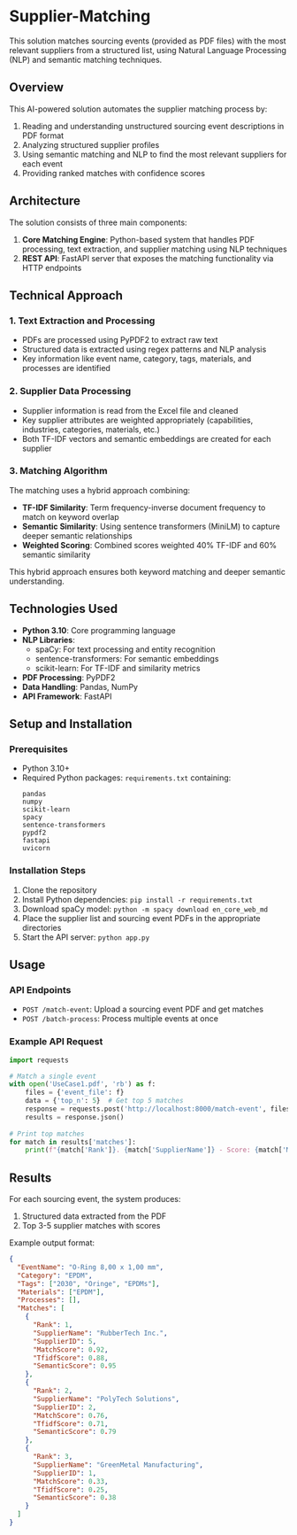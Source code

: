 # Supplier-Matching

This solution matches sourcing events (provided as PDF files) with the most relevant suppliers from a structured list, using Natural Language Processing (NLP) and semantic matching techniques.

## Overview

This AI-powered solution automates the supplier matching process by:

1. Reading and understanding unstructured sourcing event descriptions in PDF format
2. Analyzing structured supplier profiles 
3. Using semantic matching and NLP to find the most relevant suppliers for each event
4. Providing ranked matches with confidence scores

## Architecture

The solution consists of three main components:

1. **Core Matching Engine**: Python-based system that handles PDF processing, text extraction, and supplier matching using NLP techniques
2. **REST API**: FastAPI server that exposes the matching functionality via HTTP endpoints

## Technical Approach

### 1. Text Extraction and Processing

- PDFs are processed using PyPDF2 to extract raw text
- Structured data is extracted using regex patterns and NLP analysis
- Key information like event name, category, tags, materials, and processes are identified

### 2. Supplier Data Processing

- Supplier information is read from the Excel file and cleaned
- Key supplier attributes are weighted appropriately (capabilities, industries, categories, materials, etc.)
- Both TF-IDF vectors and semantic embeddings are created for each supplier

### 3. Matching Algorithm

The matching uses a hybrid approach combining:

- **TF-IDF Similarity**: Term frequency-inverse document frequency to match on keyword overlap
- **Semantic Similarity**: Using sentence transformers (MiniLM) to capture deeper semantic relationships
- **Weighted Scoring**: Combined scores weighted 40% TF-IDF and 60% semantic similarity

This hybrid approach ensures both keyword matching and deeper semantic understanding.


## Technologies Used

- **Python 3.10**: Core programming language
- **NLP Libraries**:
  - spaCy: For text processing and entity recognition
  - sentence-transformers: For semantic embeddings
  - scikit-learn: For TF-IDF and similarity metrics
- **PDF Processing**: PyPDF2
- **Data Handling**: Pandas, NumPy
- **API Framework**: FastAPI

## Setup and Installation

### Prerequisites

- Python 3.10+
- Required Python packages: `requirements.txt` containing:
  ```
  pandas
  numpy
  scikit-learn
  spacy
  sentence-transformers
  pypdf2
  fastapi
  uvicorn
  ```

### Installation Steps

1. Clone the repository
2. Install Python dependencies: `pip install -r requirements.txt`
3. Download spaCy model: `python -m spacy download en_core_web_md`
4. Place the supplier list and sourcing event PDFs in the appropriate directories
5. Start the API server: `python app.py`

## Usage

### API Endpoints

- `POST /match-event`: Upload a sourcing event PDF and get matches
- `POST /batch-process`: Process multiple events at once

### Example API Request

```python
import requests

# Match a single event
with open('UseCase1.pdf', 'rb') as f:
    files = {'event_file': f}
    data = {'top_n': 5}  # Get top 5 matches
    response = requests.post('http://localhost:8000/match-event', files=files, data=data)
    results = response.json()
    
# Print top matches
for match in results['matches']:
    print(f"{match['Rank']}. {match['SupplierName']} - Score: {match['MatchScore']:.2f}")
```

## Results

For each sourcing event, the system produces:

1. Structured data extracted from the PDF
2. Top 3-5 supplier matches with scores

Example output format:
```json
{
  "EventName": "O-Ring 8,00 x 1,00 mm",
  "Category": "EPDM",
  "Tags": ["2030", "Oringe", "EPDMs"],
  "Materials": ["EPDM"],
  "Processes": [],
  "Matches": [
    {
      "Rank": 1,
      "SupplierName": "RubberTech Inc.",
      "SupplierID": 5,
      "MatchScore": 0.92,
      "TfidfScore": 0.88,
      "SemanticScore": 0.95
    },
    {
      "Rank": 2,
      "SupplierName": "PolyTech Solutions",
      "SupplierID": 2,
      "MatchScore": 0.76,
      "TfidfScore": 0.71,
      "SemanticScore": 0.79
    },
    {
      "Rank": 3,
      "SupplierName": "GreenMetal Manufacturing",
      "SupplierID": 1,
      "MatchScore": 0.33,
      "TfidfScore": 0.25,
      "SemanticScore": 0.38
    }
  ]
}
```
